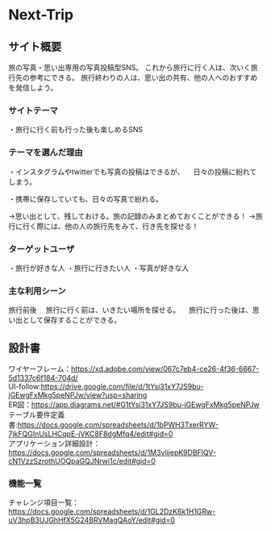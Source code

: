 # Next-Trip

## サイト概要
旅の写真・思い出専用の写真投稿型SNS。
これから旅行に行く人は、次いく旅行先の参考にできる。
旅行終わりの人は、思い出の共有、他の人へのおすすめを発信しよう。

### サイトテーマ
・旅行に行く前も行った後も楽しめるSNS


### テーマを選んだ理由
・インスタグラムやtwitterでも写真の投稿はできるが、
　日々の投稿に紛れてしまう。

・携帯に保存していても、日々の写真で紛れる。

→思い出として、残しておける。旅の記録のみまとめておくことができる！
→旅行に行く際には、他の人の旅行先をみて、行き先を探せる！


### ターゲットユーザ
・旅行が好きな人
・旅行に行きたい人
・写真が好きな人


### 主な利用シーン
旅行前後
　旅行に行く前は、いきたい場所を探せる。
　旅行に行った後は、思い出として保存することができる。

## 設計書
ワイヤーフレーム：https://xd.adobe.com/view/067c7eb4-ce26-4f36-6667-5d1337c6f184-704d/ <br>
UI-follow:https://drive.google.com/file/d/1tYsi31xY7JS9bu-jGEwgFxMkg5peNPJw/view?usp=sharing <br>
ER図：https://app.diagrams.net/#G1tYsi31xY7JS9bu-jGEwgFxMkg5peNPJw <br>
テーブル要件定義書:https://docs.google.com/spreadsheets/d/1bPWH3TxerRYW-7jkFQGInUsLHCqpE-jVKC8F8dgMfq4/edit#gid=0 <br>
アプリケーション詳細設計：https://docs.google.com/spreadsheets/d/1M3vlijepK9DBFlQV-cN1VzzSzrothUOQpaGQJNrwi1c/edit#gid=0 <br>

### 機能一覧
チャレンジ項目一覧：https://docs.google.com/spreadsheets/d/1GL2DzK6k1H1GRw-uV3hpB3UJGhHfX5G24BRVMagQAoY/edit#gid=0 <br>